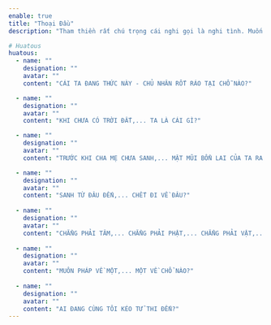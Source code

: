 ```yaml
---
enable: true
title: "Thoại Đầu"
description: "Tham thiền rất chú trọng cái nghi gọi là nghi tình. Muốn khởi lên cái nghi tình phải nhờ câu THOẠI ĐẦU, gọi là tham thoại đầu. Thế nào là thoại đầu? Theo Ngài Hư Vân giải thích rằng khi muốn nói một câu thoại thì phải khởi niệm rồi mới nói được, lúc chưa khởi niệm muốn nói gọi là thoại đầu, nếu đã khởi niệm muốn nói, mặc dù chưa nói ra cũng đã là thoại vĩ rồi. Hiện nay bắt đầu tham thiền thì chưa đến thoại đầu nhưng cũng không phải ở thoại vĩ, là từ thoại vĩ tiến đến thoại đầu, đang đi ở giữa đường một ngày kia sẽ tiến tới thoại đầu. Lúc ấy câu thoại tự mất..."

# Huatous
huatous:
  - name: ""
    designation: ""
    avatar: ""
    content: "CÁI TA ĐANG THỨC NÀY - CHỦ NHÂN RỐT RÁO TẠI CHỖ NÀO?"

  - name: ""
    designation: ""
    avatar: ""
    content: "KHI CHƯA CÓ TRỜI ĐẤT,... TA LÀ CÁI GÌ?"

  - name: ""
    designation: ""
    avatar: ""
    content: "TRƯỚC KHI CHA MẸ CHƯA SANH,... MẶT MŨI BỔN LAI CỦA TA RA SAO?"

  - name: ""
    designation: ""
    avatar: ""
    content: "SANH TỪ ĐÂU ĐẾN,... CHẾT ĐI VỀ ĐÂU?"
    
  - name: ""
    designation: ""
    avatar: ""
    content: "CHẲNG PHẢI TÂM,... CHẲNG PHẢI PHẬT,... CHẲNG PHẢI VẬT,... LÀ CÁI GÌ?"
    
  - name: ""
    designation: ""
    avatar: ""
    content: "MUÔN PHÁP VỀ MỘT,... MỘT VỀ CHỔ NÀO?"
    
  - name: ""
    designation: ""
    avatar: ""
    content: "AI ĐANG CÙNG TÔI KÉO TỬ THI ĐẾN?"
---
```

